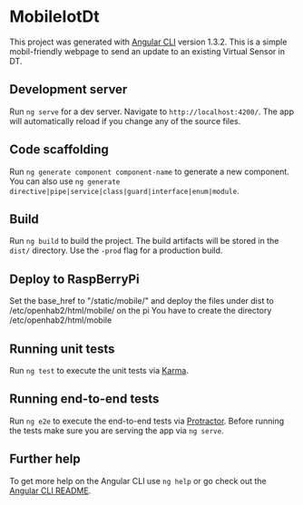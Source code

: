 # MobileIotDt

This project was generated with [Angular CLI](https://github.com/angular/angular-cli) version 1.3.2.
This is a simple mobil-friendly webpage to send an update to an existing Virtual Sensor in DT.

## Development server

Run `ng serve` for a dev server. Navigate to `http://localhost:4200/`. The app will automatically reload if you change any of the source files.

## Code scaffolding

Run `ng generate component component-name` to generate a new component. You can also use `ng generate directive|pipe|service|class|guard|interface|enum|module`.

## Build

Run `ng build` to build the project. The build artifacts will be stored in the `dist/` directory. Use the `-prod` flag for a production build.

## Deploy to RaspBerryPi
Set the base_href to "/static/mobile/" and deploy the files under dist to /etc/openhab2/html/mobile/ on the pi
You have to create the directory /etc/openhab2/html/mobile

## Running unit tests

Run `ng test` to execute the unit tests via [Karma](https://karma-runner.github.io).

## Running end-to-end tests

Run `ng e2e` to execute the end-to-end tests via [Protractor](http://www.protractortest.org/).
Before running the tests make sure you are serving the app via `ng serve`.

## Further help

To get more help on the Angular CLI use `ng help` or go check out the [Angular CLI README](https://github.com/angular/angular-cli/blob/master/README.md).
